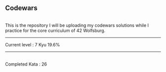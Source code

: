 ## Codewars
<br>
This is the repository I will be uploading my codewars solutions while I practice for the core curriculum of 42 Wolfsburg.
<hr>
Current level : 7 Kyu 19.6%
<hr>
<br>
Completed Kata : 26

